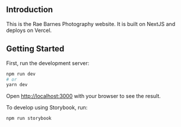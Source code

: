## Introduction

This is the Rae Barnes Photography website. It is built on NextJS and deploys on Vercel.

## Getting Started

First, run the development server:

```bash
npm run dev
# or
yarn dev
```

Open [http://localhost:3000](http://localhost:3000) with your browser to see the result.

To develop using Storybook, run:

```bash
npm run storybook
```
